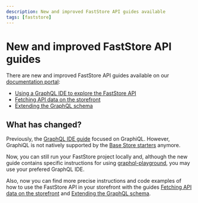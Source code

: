 ```yaml
---
description: New and improved FastStore API guides available
tags: [faststore]
---
```


# New and improved FastStore API guides

There are new and improved FastStore API guides available on our [documentation portal](/docs):

- [Using a GraphQL IDE to explore the FastStore API](/how-to-guides/faststore-api/explore-the-faststore-api)
- [Fetching API data on the storefront](/how-to-guides/faststore-api/fetching-api-data)
- [Extending the GraphQL schema](/how-to-guides/faststore-api/extending-the-faststore-api)

## What has changed?

Previously, the [GraphQL IDE guide](/how-to-guides/faststore-api/explore-the-faststore-api) focused on GraphiQL. However, GraphiQL is not natively supported by the [Base Store starters](/starters/base) anymore.

Now, you can still run your FastStore project locally and, although the new guide contains specific instructions for using [graphql-playground](https://github.com/graphql/graphql-playground), you may use your prefered GraphQL IDE.

Also, now you can find more precise instructions and code examples of how to use the FastStore API in your storefront with the guides [Fetching API data on the storefront](/how-to-guides/faststore-api/fetching-api-data) and [Extending the GraphQL schema](/how-to-guides/faststore-api/extending-the-faststore-api).
